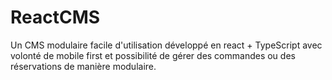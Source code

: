 # ReactCMS
Un CMS modulaire facile d'utilisation développé en react + TypeScript avec volonté de mobile first et possibilité de gérer des commandes ou des réservations de manière modulaire.
